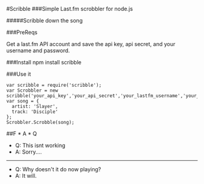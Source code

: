 #Scribble
###Simple Last.fm scrobbler for node.js

#####Scribble down the song

###PreReqs

Get a last.fm API account and save the api key, api secret, and your username and password.

###Install
    npm install scribble

###Use it

    var scribble = require('scribble');
    var Scrobbler = new scribble('your_api_key','your_api_secret','your_lastfm_username','your_lastfm_password');
    var song = {
      artist: 'Slayer',
      track: 'Disciple'
    };
    Scrobbler.Scrobble(song);

##F * A * Q

* Q: This isnt working
* A: Sorry....
***
* Q: Why doesn't it do now playing?
* A: It will.